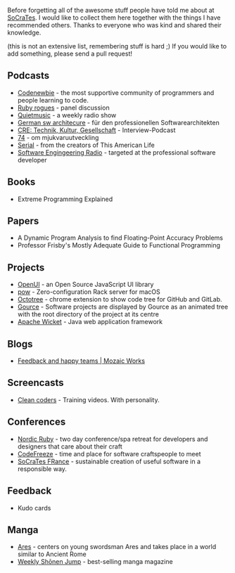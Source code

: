 Before forgetting all of the awesome stuff people have told me about at
[SoCraTes][0]. I would like to collect them here together with the things I have
recommended others. Thanks to everyone who was kind and shared their knowledge.

(this is not an extensive list, remembering stuff is hard ;) If you would like
to add something, please send a pull request!

## Podcasts

- [Codenewbie][1] - the most supportive community of programmers and people
  learning to code.
- [Ruby rogues][2] - panel discussion
- [Quietmusic][3] - a weekly radio show 
- [German sw architecure][4] - für den professionellen Softwarearchitekten
- [CRE: Technik, Kultur, Gesellschaft][5] - Interview-Podcast
- [74][6] - om mjukvaruutveckling
- [Serial][7] - from the creators of This American Life
- [Software Engingeering Radio][8] - targeted at the professional software
  developer

## Books

- Extreme Programming Explained

## Papers

- A Dynamic Program Analysis to find Floating-Point Accuracy Problems
- Professor Frisby's Mostly Adequate Guide to Functional Programming

## Projects

- [OpenUI][9] - an Open Source JavaScript UI library
- [pow][15] - Zero-configuration Rack server for macOS
- [Octotree][16] - chrome extension to show code tree for GitHub and GitLab.
- [Gource][18] - Software projects are displayed by Gource as an animated tree
  with the root directory of the project at its centre
- [Apache Wicket][19] - Java web application framework

## Blogs

- [Feedback and happy teams | Mozaic Works][10] 

## Screencasts

- [Clean coders][11] - Training videos.  With personality.

## Conferences

- [Nordic Ruby][12] - two day conference/spa retreat for developers and designers
that care about their craft
- [CodeFreeze][13] - time and place for software craftspeople to meet
- [SoCraTes FRance][14] - sustainable creation of useful software in a
  responsible way.

## Feedback

- Kudo cards

## Manga

- [Ares][17] - centers on young swordsman Ares and takes place in a world
  similar to Ancient Rome
- [Weekly Shōnen Jump][20] - best-selling manga magazine

[0]: https://www.socrates-conference.de/
[1]: http://www.codenewbie.org/
[2]: https://devchat.tv/ruby-rogues/204-rr-limerence-with-dave-thomas
[3]: http://quietmusic.com/
[4]: http://www.heise.de/developer/podcast/
[5]: http://cre.fm/
[6]: http://www.agical.se/pod/avsnitt35.mp3
[7]: https://serialpodcast.org
[8]: http://www.se-radio.net/2016/03/se-radio-episode-253-fred-george-on-developer-anarchy/
[9]: http://openui5.org/
[10]: http://mozaicworks.com/blog/feedback-happy-team/
[11]: https://cleancoders.com/
[12]: http://www.nordicruby.org/
[13]: http://www.codefreeze.fi/
[14]: https://socrates-fr.github.io/
[15]: https://github.com/basecamp/pow
[16]: https://chrome.google.com/webstore/detail/octotree/bkhaagjahfmjljalopjnoealnfndnagc
[17]: https://en.wikipedia.org/wiki/Ares_(manhwa)
[18]: http://gource.io/
[19]: http://wicket.apache.org/
[20]: https://en.wikipedia.org/wiki/Weekly_Sh%C5%8Dnen_Jump
